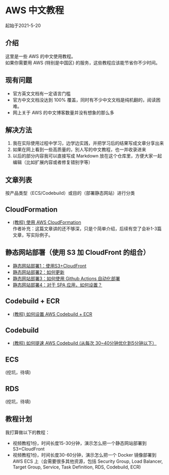 # AWS 中文教程
起始于2021-5-20  

## 介绍
这里是一些 AWS 的中文使用教程。  
如果你需要用 AWS (特别是中国区) 的服务，这些教程应该能节省你不少时间。  

## 现有问题
* 官方英文文档有一定语言门槛
* 官方中文文档没达到 100% 覆盖，同时有不少中文文档是纯机翻的，阅读困难。
* 网上关于 AWS 的中文博客数量并没有想象的那么多

## 解决方法
1. 我在实际使用过程中学习，边学边实践，并把学习后的结果写成文章分享出来
2. 如果在网上看到一些高质量的，別人写的中文教程，也一并收录进来
3. 以后的部分内容我可以直接写成 Markdown 放在这个仓库里，方便大家一起编辑（比如扩展内容或者修复错别字等） 

<!--
4. 在本列表的最底部我会贴一些高质量的英文教程的链接，方便能读英文的那一部分读者。
-->

## 文章列表
按产品类型（ECS/Codebuild）或目的（部署静态网站）进行分类  

## CloudFormation
* [(教程) 使用 AWS CloudFormation](https://1c7.me/aws-cloudformation-tutorial-in-chinese/)    
作者补充：这篇文章讲的还不够深，只是个简单介绍，后续有空了会补1-3篇文章，写实际例子。   
## 静态网站部署（使用 S3 加 CloudFront 的组合）
* [静态网站部署1：使用S3+CloudFront](https://1c7.me/deploy-static-site-with-aws-s3-and-cloudfront/)
* [静态网站部署2：如何更新](https://1c7.me/tutorial-2-how-to-update-static-website-hosting-on-aws-s3-and-cloudfront/)
* [静态网站部署3：如何使用 Github Actions 自动化部署](https://1c7.me/tutorial-3-automate-s3-cloudfront-deployment-with-github-actions/)
* [静态网站部署4：对于 SPA 应用，如何设置？](https://1c7.me/tutorial-4-spa-setting-on-cloudfront/)

## Codebuild + ECR
* [(教程) 如何设置 AWS Codebuild + ECR](https://1c7.me/tutorials-aws-codebuild-and-ecr/)

## Codebuild
* [(教程) 如何提速 AWS Codebuild (从每次 30~40分钟优化到5分钟以下）](https://1c7.me/improve-aws-china-codebuild-speed-40minute-to-5minute/)   

## ECS
(挖坑，待填)

## RDS
(挖坑，待填)

## 教程计划
我打算做以下的教程：  

* 视频教程1份，时间长度15-30分钟，演示怎么把一个静态网站部署到 S3+CloudFront
* 视频教程1份，时间长度30-60分钟，演示怎么把一个 Docker 镜像部署到 AWS ECS 上（会需要很多其他资源，包括 Security Group, Load Balancer, Target Group, Service, Task Definition, RDS, Codebuild, ECR)